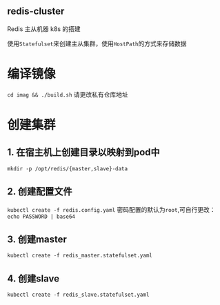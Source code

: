 redis-cluster
------

Redis 主从机器 k8s 的搭建

使用`Statefulset`来创建主从集群，使用`HostPath`的方式来存储数据

# 编译镜像
`cd imag && ./build.sh`
请更改私有仓库地址

# 创建集群

## 1. 在宿主机上创建目录以映射到pod中
`mkdir -p /opt/redis/{master,slave}-data`

## 2. 创建配置文件

`kubectl create -f redis.config.yaml`
密码配置的默认为`root`,可自行更改： `echo PASSWORD | base64`

## 3. 创建master
`kubectl create -f redis_master.statefulset.yaml`

## 4. 创建slave
`kubectl create -f redis_slave.statefulset.yaml`
